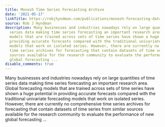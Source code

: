 ```yaml
---
title: Monash Time Series Forecasting Archive
date: '2021-05-17'
linkTitle: https://robjhyndman.com/publications/monash-forecasting-data/
source: Rob J Hyndman
description: Many businesses and industries nowadays rely on large quantities of time
  series data making time series forecasting an important research area. Global forecasting
  models that are trained across sets of time series have shown a huge potential in
  providing accurate forecasts compared with the traditional univariate forecasting
  models that work on isolated series. However, there are currently no comprehensive
  time series archives for forecasting that contain datasets of time series from similar
  sources available for the research community to evaluate the performance of new
  global forecasting ...
disable_comments: true
---
```

Many businesses and industries nowadays rely on large quantities of time series data making time series forecasting an important research area. Global forecasting models that are trained across sets of time series have shown a huge potential in providing accurate forecasts compared with the traditional univariate forecasting models that work on isolated series. However, there are currently no comprehensive time series archives for forecasting that contain datasets of time series from similar sources available for the research community to evaluate the performance of new global forecasting ...